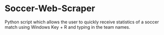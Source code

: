 # Soccer-Web-Scraper
Python script which allows the user to quickly receive statistics of a soccer match using Windows Key + R and typing in the team names.
